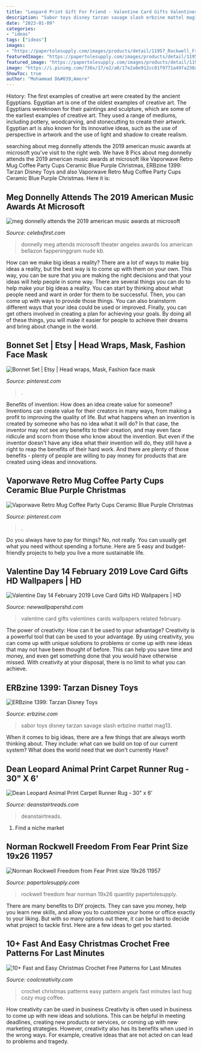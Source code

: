 ```yaml
---
title: "Leopard Print Gift For Friend - Valentine Card Gifts Valentines Cards Wallpapers Related February"
description: "Sabor toys disney tarzan savage slash erbzine mattel mag13"
date: "2023-01-09"
categories:
- "ideas"
tags: ["ideas"]
images:
- "https://papertolesupply.com/images/products/detail/11957_Rockwell_FreedomFear_19x26_Pg98.jpg"
featuredImage: "https://papertolesupply.com/images/products/detail/11957_Rockwell_FreedomFear_19x26_Pg98.jpg"
featured_image: "https://papertolesupply.com/images/products/detail/11957_Rockwell_FreedomFear_19x26_Pg98.jpg"
image: "https://i.pinimg.com/736x/17/e2/a0/17e2a0e912cc01f9771a49fa230a8b68.jpg"
ShowToc: true
author: "Mohammad D&#039;Amore"
---
```



History: The first examples of creative art were created by the ancient Egyptians.
Egyptian art is one of the oldest examples of creative art. The Egyptians wereknown for their paintings and sculpture, which are some of the earliest examples of creative art. They used a range of mediums, including pottery, woodcarving, and stonecutting to create their artwork. Egyptian art is also known for its innovative ideas, such as the use of perspective in artwork and the use of light and shadow to create realism.

	

		
searching about meg donnelly attends the 2019 american music awards at microsoft you've visit to the right web. We have 8 Pics about meg donnelly attends the 2019 american music awards at microsoft like Vaporwave Retro Mug Coffee Party Cups Ceramic Blue Purple Christmas, ERBzine 1399: Tarzan Disney Toys and also Vaporwave Retro Mug Coffee Party Cups Ceramic Blue Purple Christmas. Here it is:
		
    
## Meg Donnelly Attends The 2019 American Music Awards At Microsoft

<img loading=lazy src="https://www.celebsfirst.com/wp-content/uploads/2019/11/meg-donnelly-attends-the-2019-american-music-awards-at-microsoft-theater-in-los-angeles-241119_10.jpg" onerror="this.onerror=null;this.src='https://tse2.mm.bing.net/th?id=OIP.KKxW4eQx6K6CkzyXb5runAHaLH&amp;pid=15.1';" alt="meg donnelly attends the 2019 american music awards at microsoft">

_Source: celebsfirst.com_

>donnelly meg attends microsoft theater angeles awards los american bellazon fappeninggram nude kb. 

	

How can we make big ideas a reality?
There are a lot of ways to make big ideas a reality, but the best way is to come up with them on your own. This way, you can be sure that you are making the right decisions and that your ideas will help people in some way. There are several things you can do to help make your big ideas a reality. You can start by thinking about what people need and want in order for them to be successful. Then, you can come up with ways to provide those things. You can also brainstorm different ways that your idea could be used or improved. Finally, you can get others involved in creating a plan for achieving your goals. By doing all of these things, you will make it easier for people to achieve their dreams and bring about change in the world.

    
## Bonnet Set | Etsy | Head Wraps, Mask, Fashion Face Mask

<img loading=lazy src="https://i.pinimg.com/736x/17/e2/a0/17e2a0e912cc01f9771a49fa230a8b68.jpg" onerror="this.onerror=null;this.src='https://tse4.mm.bing.net/th?id=OIP.wkog78ktNC5y_XttF1Sy0wHaJ4&amp;pid=15.1';" alt="Bonnet Set | Etsy | Head wraps, Mask, Fashion face mask">

_Source: pinterest.com_

>. 

	

Benefits of invention: How does an idea create value for someone?
Inventions can create value for their creators in many ways, from making a profit to improving the quality of life. But what happens when an invention is created by someone who has no idea what it will do? In that case, the inventor may not see any benefits to their creation, and may even face ridicule and scorn from those who know about the invention. But even if the inventor doesn't have any idea what their invention will do, they still have a right to reap the benefits of their hard work. And there are plenty of those benefits - plenty of people are willing to pay money for products that are created using ideas and innovations.

    
## Vaporwave Retro Mug Coffee Party Cups Ceramic Blue Purple Christmas

<img loading=lazy src="https://i.pinimg.com/736x/cc/86/25/cc862582bbda0af103f19eb1814e637e.jpg" onerror="this.onerror=null;this.src='https://tse3.mm.bing.net/th?id=OIP.Jj7LDfTlAlImE_8_KFkpuwHaHa&amp;pid=15.1';" alt="Vaporwave Retro Mug Coffee Party Cups Ceramic Blue Purple Christmas">

_Source: pinterest.com_

>. 

	

Do you always have to pay for things? No, not really. You can usually get what you need without spending a fortune. Here are 5 easy and budget-friendly projects to help you live a more sustainable life.

    
## Valentine Day 14 February 2019 Love Card Gifts HD Wallpapers | HD

<img loading=lazy src="http://newwallpapershd.com/wp-content/uploads/2015/02/Valentines-Day-Pictures-Free-Images-2015.jpg" onerror="this.onerror=null;this.src='https://tse2.mm.bing.net/th?id=OIP.k7KNZuFO4gTGBgPTagTVdQHaFn&amp;pid=15.1';" alt="Valentine Day 14 February 2019 Love Card Gifts HD Wallpapers | HD">

_Source: newwallpapershd.com_

>valentine card gifts valentines cards wallpapers related february. 

	

The power of creativity: How can it be used to your advantage?
Creativity is a powerful tool that can be used to your advantage. By using creativity, you can come up with unique solutions to problems or come up with new ideas that may not have been thought of before. This can help you save time and money, and even get something done that you would have otherwise missed. With creativity at your disposal, there is no limit to what you can achieve.

    
## ERBzine 1399: Tarzan Disney Toys

<img loading=lazy src="http://www.erbzine.com/mag13/matt09.jpg" onerror="this.onerror=null;this.src='https://tse1.mm.bing.net/th?id=OIP.x7tmOHBYlZUAE_jRf_-q8AAAAA&amp;pid=15.1';" alt="ERBzine 1399: Tarzan Disney Toys">

_Source: erbzine.com_

>sabor toys disney tarzan savage slash erbzine mattel mag13. 

	

When it comes to big ideas, there are a few things that are always worth thinking about. They include: what can we build on top of our current system? What does the world need that we don't currently Have?

    
## Dean Leopard Animal Print Carpet Runner Rug - 30&quot; X 6&#039;

<img loading=lazy src="https://cdn10.bigcommerce.com/s-gf8tl5d/products/9828/images/43107/A1iqMVWOynL__92420.1432761535.1280.1280.jpg?c=2" onerror="this.onerror=null;this.src='https://tse4.mm.bing.net/th?id=OIP.yaFEwiF24G84imP6ydB4IgHaLK&amp;pid=15.1';" alt="Dean Leopard Animal Print Carpet Runner Rug - 30&quot; x 6&#039;">

_Source: deanstairtreads.com_

>deanstairtreads. 

	

1. Find a niche market 

    
## Norman Rockwell Freedom From Fear Print Size 19x26 11957

<img loading=lazy src="https://papertolesupply.com/images/products/detail/11957_Rockwell_FreedomFear_19x26_Pg98.jpg" onerror="this.onerror=null;this.src='https://tse4.mm.bing.net/th?id=OIP.F4FS02YSPxY4vUbPIaJlVgHaKG&amp;pid=15.1';" alt="Norman Rockwell Freedom from Fear Print size 19x26 11957">

_Source: papertolesupply.com_

>rockwell freedom fear norman 19x26 quantity papertolesupply. 

	

There are many benefits to DIY projects. They can save you money, help you learn new skills, and allow you to customize your home or office exactly to your liking. But with so many options out there, it can be hard to decide what project to tackle first. Here are a few ideas to get you started.

    
## 10+ Fast And Easy Christmas Crochet Free Patterns For Last Minutes

<img loading=lazy src="http://coolcreativity.com/wp-content/uploads/2016/11/Crochet-Christmas-Angels-Free-Pattern.jpg" onerror="this.onerror=null;this.src='https://tse2.mm.bing.net/th?id=OIP.h2yl_kgU1d9IOC1TAhXfgACvEs&amp;pid=15.1';" alt="10+ Fast and Easy Christmas Crochet Free Patterns for Last Minutes">

_Source: coolcreativity.com_

>crochet christmas patterns easy pattern angels fast minutes last hug cozy mug coffee. 

	

How creativity can be used in business
Creativity is often used in business to come up with new ideas and solutions. This can be helpful in meeting deadlines, creating new products or services, or coming up with new marketing strategies. However, creativity also has its benefits when used in the wrong ways. For example, creative ideas that are not acted on can lead to problems and tragedy.

